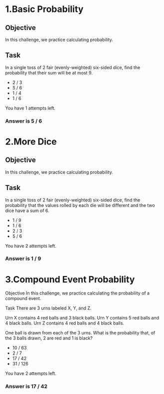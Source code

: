 # 1.Basic Probability
<h2>Objective</h2>
In this challenge, we practice calculating probability. 

<h2>Task</h2>
In a single toss of 2 fair (evenly-weighted) six-sided dice, find the probability that their sum will be at most 9.
<ul>
		<li>2 / 3</li>
		<li>5 / 6</li>
		<li>1 / 4</li>
		<li>1 / 6</li>
</ul>
You have 1 attempts left.

<h3>Answer is 5 / 6</h3>

# 2.More Dice

<h2>Objective</h2>
In this challenge, we practice calculating probability.


<h2>Task</h2>
In a single toss of 2 fair (evenly-weighted) six-sided dice, find the probability that the values rolled by each die will be different and the two dice have a sum of 6.
<ul>
			<li>1 / 9</li>
			<li>1 / 6</li>
			<li>2 / 3</li>
			<li>5 / 6</li>
</ul>
You have 2 attempts left.

<h3>Answer is 1 / 9</h3>

# 3.Compound Event Probability

Objective
In this challenge, we practice calculating the probability of a compound event. 

Task
There are 3 urns labeled X, Y, and Z.


Urn X contains 4 red balls and 3 black balls.
Urn Y contains 5 red balls and 4 black balls.
Urn Z contains 4 red balls and 4 black balls.

One ball is drawn from each of the 3 urns. What is the probability that, of the 3 balls drawn, 2 are red and 1 is black?
<ul>
	<li>10 / 63</li>
	<li>2 / 7</li>
	<li>17 / 42</li>
	<li>31 / 126</li>
</ul>
You have 2 attempts left.

<h3>Answer is 17 / 42</h3>
